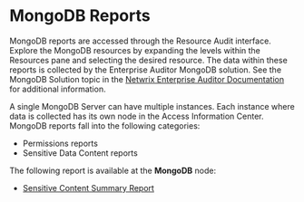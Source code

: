 # MongoDB Reports

MongoDB reports are accessed through the Resource Audit interface. Explore the MongoDB resources by
expanding the levels within the Resources pane and selecting the desired resource. The data within
these reports is collected by the Enterprise Auditor MongoDB solution. See the MongoDB Solution
topic in the
[Netwrix Enterprise Auditor Documentation](https://helpcenter.netwrix.com/category/accessanalyzer)
for additional information.

A single MongoDB Server can have multiple instances. Each instance where data is collected has its
own node in the Access Information Center. MongoDB reports fall into the following categories:

- Permissions reports
- Sensitive Data Content reports

The following report is available at the **MongoDB** node:

- [Sensitive Content Summary Report](/docs/accessinformationcenter/11.6/access/informationcenter/resourceaudit/mongodb/sensitivecontentsummary.md)
